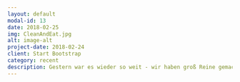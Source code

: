 ```yaml
---
layout: default
modal-id: 13
date: 2018-02-25
img: CleanAndEat.jpg
alt: image-alt
project-date: 2018-02-24
client: Start Bootstrap
category: recent
description: Gestern war es wieder so weit - wir haben groß Reine gemacht. Dieses mal war der Aufenthaltsraum in der Urne dran, es wurde geputzt, entrümpelt, repariert und eine neue coole Tafel an der Wand installiert. Jetzt können die nächsten Kicker-, Billard- und Darts-Abende kommen!
---
```

